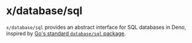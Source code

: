 # x/database/sql

`x/database/sql` provides an abstract interface for SQL databases in Deno,
inspired by
[Go's standard `database/sql` package](https://pkg.go.dev/database/sql).
